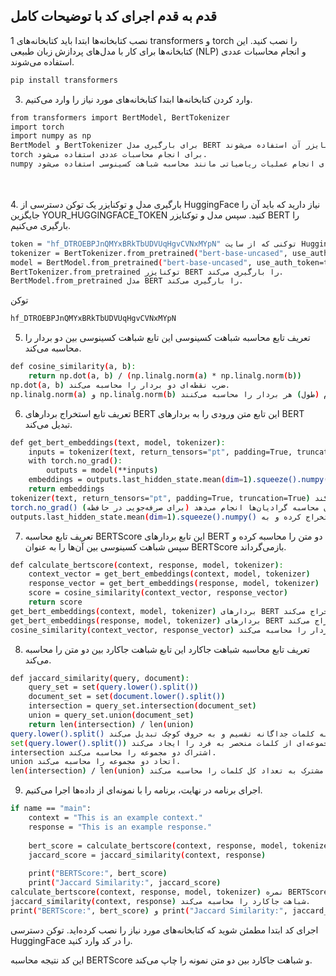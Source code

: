 ## قدم به قدم اجرای کد با توضیحات کامل

1 نصب کتابخانه‌ها
ابتدا باید کتابخانه‌های transformers و torch را نصب کنید. این کتابخانه‌ها برای کار با مدل‌های پردازش زبان طبیعی (NLP) و انجام محاسبات عددی استفاده می‌شوند.

```bash
pip install transformers 
```

3. وارد کردن کتابخانه‌ها
ابتدا کتابخانه‌های مورد نیاز را وارد می‌کنیم.
```bash
from transformers import BertModel, BertTokenizer
import torch
import numpy as np
BertModel و BertTokenizer برای بارگیری مدل BERT و توکنایزر آن استفاده می‌شوند.
torch برای انجام محاسبات عددی استفاده می‌شود.
numpy برای انجام عملیات ریاضیاتی مانند محاسبه شباهت کسینوسی استفاده می‌شود.
```
<br></br>
4. بارگیری مدل و توکنایزر
یک توکن دسترسی از HuggingFace نیاز دارید که باید آن را جایگزین YOUR_HUGGINGFACE_TOKEN کنید. سپس مدل و توکنایزر BERT را بارگیری می‌کنیم.


```bash 
token = "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" توکنی که از سایت HuggingFace گرفتم
tokenizer = BertTokenizer.from_pretrained("bert-base-uncased", use_auth_token=token)
model = BertModel.from_pretrained("bert-base-uncased", use_auth_token=token)
BertTokenizer.from_pretrained توکنایزر BERT را بارگیری می‌کند.
BertModel.from_pretrained مدل BERT را بارگیری می‌کند.
```
  توکن 

  ```bash
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
```

5. تعریف تابع محاسبه شباهت کسینوسی
این تابع شباهت کسینوسی بین دو بردار را محاسبه می‌کند.

```bash 
def cosine_similarity(a, b):
    return np.dot(a, b) / (np.linalg.norm(a) * np.linalg.norm(b))
np.dot(a, b) ضرب نقطه‌ای دو بردار را محاسبه می‌کند.
np.linalg.norm(a) و np.linalg.norm(b) نُرم (طول) هر بردار را محاسبه می‌کنند.
```


6. تعریف تابع استخراج بردارهای BERT
این تابع متن ورودی را به بردارهای BERT تبدیل می‌کند.


```bash 
def get_bert_embeddings(text, model, tokenizer):
    inputs = tokenizer(text, return_tensors="pt", padding=True, truncation=True)
    with torch.no_grad():
        outputs = model(**inputs)
    embeddings = outputs.last_hidden_state.mean(dim=1).squeeze().numpy()
    return embeddings
tokenizer(text, return_tensors="pt", padding=True, truncation=True) متن را توکنیزه کرده و به فرمت قابل استفاده برای مدل تبدیل می‌کند.
torch.no_grad() محاسبات را بدون محاسبه گرادیان‌ها انجام می‌دهد (برای صرفه‌جویی در حافظه).
outputs.last_hidden_state.mean(dim=1).squeeze().numpy() خروجی آخرین لایه مدل را استخراج کرده و به numpy array تبدیل می‌کند.
```

7. تعریف تابع محاسبه BERTScore
این تابع بردارهای BERT دو متن را محاسبه کرده و سپس شباهت کسینوسی بین آن‌ها را به عنوان BERTScore بازمی‌گرداند.


```bash
def calculate_bertscore(context, response, model, tokenizer):
    context_vector = get_bert_embeddings(context, model, tokenizer)
    response_vector = get_bert_embeddings(response, model, tokenizer)
    score = cosine_similarity(context_vector, response_vector)
    return score
get_bert_embeddings(context, model, tokenizer) بردارهای BERT متن زمینه را استخراج می‌کند.
get_bert_embeddings(response, model, tokenizer) بردارهای BERT پاسخ را استخراج می‌کند.
cosine_similarity(context_vector, response_vector) شباهت کسینوسی بین دو بردار را محاسبه می‌کند.
```


8. تعریف تابع محاسبه شباهت جاکارد
این تابع شباهت جاکارد بین دو متن را محاسبه می‌کند.
```bash
def jaccard_similarity(query, document):
    query_set = set(query.lower().split())
    document_set = set(document.lower().split())
    intersection = query_set.intersection(document_set)
    union = query_set.union(document_set)
    return len(intersection) / len(union)
query.lower().split() متن پرسش را به کلمات جداگانه تقسیم و به حروف کوچک تبدیل می‌کند.
set(query.lower().split()) مجموعه‌ای از کلمات منحصر به فرد را ایجاد می‌کند.
intersection اشتراک دو مجموعه را محاسبه می‌کند.
union اتحاد دو مجموعه را محاسبه می‌کند.
len(intersection) / len(union) نسبت تعداد کلمات مشترک به تعداد کل کلمات را محاسبه می‌کند.
```


9. اجرای برنامه
در نهایت، برنامه را با نمونه‌ای از داده‌ها اجرا می‌کنیم.

```bash
if name == "main":
    context = "This is an example context."
    response = "This is an example response."
    
    bert_score = calculate_bertscore(context, response, model, tokenizer)
    jaccard_score = jaccard_similarity(context, response)
    
    print("BERTScore:", bert_score)
    print("Jaccard Similarity:", jaccard_score)
calculate_bertscore(context, response, model, tokenizer) نمره BERTScore را محاسبه می‌کند.
jaccard_similarity(context, response) شباهت جاکارد را محاسبه می‌کند.
print("BERTScore:", bert_score) و print("Jaccard Similarity:", jaccard_score) نتایج را چاپ می‌کنند.
```

اجرای کد
ابتدا مطمئن شوید که کتابخانه‌های مورد نیاز را نصب کرده‌اید.
توکن دسترسی HuggingFace را در کد وارد کنید.




این کد نتیجه محاسبه BERTScore و شباهت جاکارد بین دو متن نمونه را چاپ می‌کند.
